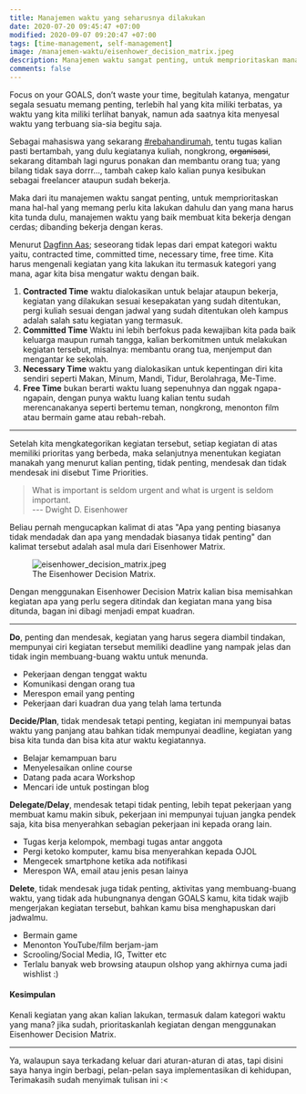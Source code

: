 ```yaml
---
title: Manajemen waktu yang seharusnya dilakukan
date: 2020-07-20 09:45:47 +07:00
modified: 2020-09-07 09:20:47 +07:00
tags: [time-management, self-management]
image: /manajemen-waktu/eisenhower_decision_matrix.jpeg
description: Manajemen waktu sangat penting, untuk memprioritaskan mana hal-hal yang memang perlu kita lakukan dahulu dan yang mana harus kita tunda dulu, manajemen waktu yang baik membuat kita bekerja dengan cerdas; dibanding bekerja dengan keras.
comments: false
---
```



Focus on your GOALS, don’t waste your time, begitulah katanya, mengatur segala sesuatu memang penting, terlebih hal yang kita miliki terbatas, ya waktu yang kita miliki terlihat banyak, namun ada saatnya kita menyesal waktu yang terbuang sia-sia begitu saja.

Sebagai mahasiswa yang sekarang [#rebahandirumah](#), tentu tugas kalian pasti bertambah, yang dulu kegiatanya kuliah, nongkrong, ~~organisasi~~, sekarang ditambah lagi ngurus ponakan dan membantu orang tua; yang bilang tidak saya dorrr…, tambah cakep kalo kalian punya kesibukan sebagai freelancer   ataupun sudah bekerja.

Maka dari itu manajemen waktu sangat penting, untuk memprioritaskan mana hal-hal yang memang perlu kita lakukan dahulu dan yang mana harus kita tunda dulu, manajemen waktu yang baik membuat kita bekerja dengan cerdas; dibanding bekerja dengan keras.

Menurut [Dagfinn Aas](https://en.wikipedia.org/wiki/Time-use_research); seseorang tidak lepas dari  empat kategori waktu yaitu, contracted time, committed time, necessary time, free time. Kita harus mengenali kegiatan yang kita lakukan itu termasuk kategori yang mana, agar kita bisa mengatur waktu dengan baik.

1. **Contracted Time**  waktu dialokasikan untuk belajar ataupun bekerja, kegiatan yang dilakukan sesuai kesepakatan yang sudah ditentukan, pergi kuliah sesuai dengan jadwal yang sudah ditentukan oleh kampus adalah salah satu kegiatan yang termasuk.
2. **Committed Time** Waktu ini lebih berfokus pada kewajiban kita pada baik keluarga maupun rumah tangga, kalian berkomitmen untuk melakukan kegiatan tersebut, misalnya: membantu orang tua, menjemput dan mengantar  ke sekolah.
3. **Necessary Time** waktu yang dialokasikan untuk kepentingan diri kita sendiri seperti Makan, Minum, Mandi, Tidur, Berolahraga, Me-Time.
4. **Free Time** bukan berarti waktu luang sepenuhnya dan nggak ngapa-ngapain, dengan punya waktu luang kalian tentu sudah merencanakanya seperti bertemu teman, nongkrong, menonton film atau bermain game atau rebah-rebah.

---

Setelah kita mengkategorikan kegiatan tersebut, setiap kegiatan di atas memiliki prioritas yang berbeda, maka selanjutnya menentukan kegiatan manakah yang menurut kalian penting, tidak penting, mendesak dan tidak mendesak ini disebut Time Priorities.

> What is important is seldom urgent and what is urgent is seldom important.<br>
> --- Dwight D. Eisenhower

Beliau pernah mengucapkan kalimat di atas "Apa yang penting biasanya tidak mendadak dan apa yang mendadak biasanya tidak penting" dan kalimat tersebut adalah asal mula dari Eisenhower Matrix.

<figure>
  <img src="/manajemen-waktu/eisenhower_decision_matrix.jpeg" alt="eisenhower_decision_matrix.jpeg">
  <figcaption>The Eisenhower Decision Matrix.</figcaption>
</figure>

Dengan menggunakan Eisenhower Decision Matrix kalian bisa memisahkan kegiatan apa yang perlu segera ditindak dan kegiatan mana yang bisa ditunda, bagan ini dibagi menjadi empat kuadran.

---

**Do**, penting dan mendesak, kegiatan yang harus segera diambil tindakan, mempunyai ciri kegiatan tersebut memiliki deadline yang nampak jelas dan tidak ingin membuang-buang waktu untuk menunda.

- Pekerjaan dengan tenggat waktu
- Komunikasi dengan orang tua
- Merespon email yang penting
- Pekerjaan dari kuadran dua yang telah lama tertunda

**Decide/Plan**, tidak mendesak tetapi penting, kegiatan ini mempunyai batas waktu yang panjang atau bahkan tidak mempunyai deadline, kegiatan yang bisa kita tunda dan bisa kita atur waktu kegiatannya.

- Belajar kemampuan baru
- Menyelesaikan online course
- Datang pada acara Workshop
- Mencari ide untuk postingan blog

**Delegate/Delay**, mendesak tetapi tidak penting, lebih tepat pekerjaan yang membuat kamu makin sibuk, pekerjaan ini mempunyai tujuan jangka pendek saja, kita bisa menyerahkan sebagian pekerjaan ini kepada orang lain.

- Tugas kerja kelompok, membagi tugas antar anggota
- Pergi ketoko komputer, kamu bisa menyerahkan kepada OJOL
- Mengecek smartphone ketika ada notifikasi
- Merespon WA, email atau jenis pesan lainya

**Delete**, tidak mendesak juga tidak penting, aktivitas yang membuang-buang waktu, yang tidak ada hubungnanya dengan GOALS kamu, kita tidak wajib  mengerjakan kegiatan tersebut, bahkan kamu bisa menghapuskan dari jadwalmu.

- Bermain game
- Menonton YouTube/film berjam-jam
- Scrooling/Social Media, IG, Twitter etc
- Terlalu banyak web browsing ataupun olshop yang akhirnya cuma jadi wishlist :)

#### Kesimpulan

Kenali kegiatan yang akan kalian lakukan, termasuk dalam kategori waktu yang mana? jika sudah, prioritaskanlah kegiatan dengan menggunakan Eisenhower Decision Matrix.

---

Ya, walaupun saya terkadang keluar dari aturan-aturan di atas, tapi disini saya hanya ingin berbagi, pelan-pelan saya implementasikan di kehidupan, Terimakasih sudah menyimak tulisan ini :<
